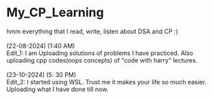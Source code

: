 # My_CP_Learning
hmm everything that I read, write, listen about DSA and CP :) </br>                                                                                                       
(22-08-2024) (1:40 AM) </br>
Edit_1: I am Uploading solutions of problems I have practiced. Also uploading cpp codes(oops concepts) of "code with harry" lectures. </br>
</br>
(23-10-2024) (5: 30 PM) </br>
Edit_2:
I started using WSL. Trust me it makes your life so much easier. </br>
Uploading what I have done till now.


